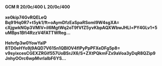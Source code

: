 #### GCM R 20/0c/400 L 20/0c/400 
**xe0kip74GvRQELeQ**<br/>**Bq91Hq0R7+t5yk1/ft+oAymDfzEaSpaRSomI9W4sgXA=**<br/>**cXjgwkNGp3VMlV+il6MgtWq2oT9fVfZ5yvKbpAQXWbwJHLl+PY4GLv1+5uMBps1Bfi4RzzV4FATTWReg...**<br/><br/> 
**Hehrfp3w0YowYaIP**<br/>**8TD0eHYo9j9AQD7V61Sn1QBlOV4flPyPpPFXeDFg5p8=**<br/>**v9syixcesCGEXZRGif557UoBSrJX6/S+ZXtPQkmFZx9aVoa3yDqR8QZip9JnhyOOrc6wpMvrIaIbF6YS...**